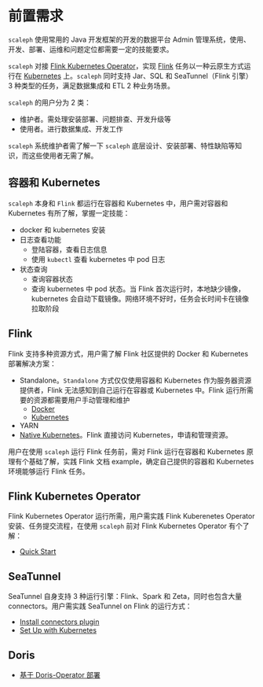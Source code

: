 # 前置需求

`scaleph` 使用常用的 Java 开发框架的开发的数据平台 Admin 管理系统，使用、开发、部署、运维和问题定位都需要一定的技能要求。

`scaleph` 对接 [Flink Kubernetes Operator](https://nightlies.apache.org/flink/flink-kubernetes-operator-docs-stable/)，实现 [Flink](https://flink.apache.org/) 任务以一种云原生方式运行在 [Kubernetes](https://kubernetes.io/) 上。`scaleph` 同时支持 Jar、SQL 和 SeaTunnel（Flink 引擎）3 种类型的任务，满足数据集成和 ETL 2 种业务场景。

`scaleph` 的用户分为 2 类：

* 维护者。需处理安装部署、问题排查、开发升级等
* 使用者。进行数据集成、开发工作

`scaleph` 系统维护者需了解一下 `scaleph` 底层设计、安装部署、特性缺陷等知识，而这些使用者无需了解。

## 容器和 Kubernetes

`scaleph` 本身和 `Flink` 都运行在容器和 Kubernetes 中，用户需对容器和 Kubernetes 有所了解，掌握一定技能：

* docker 和 kubernetes 安装
* 日志查看功能
  * 登陆容器，查看日志信息
  * 使用 `kubectl` 查看 kubernetes 中 pod 日志
* 状态查询
  * 查询容器状态
  * 查询 kubernetes 中 pod 状态。当 Flink 首次运行时，本地缺少镜像，kubernetes 会自动下载镜像。网络环境不好时，任务会长时间卡在镜像拉取阶段

## Flink

Flink 支持多种资源方式，用户需了解 Flink 社区提供的 Docker 和 Kubernetes 部署解决方案：

* Standalone。`Standalone` 方式仅仅使用容器和 Kubernetes 作为服务器资源提供者，Flink 无法感知到自己运行在容器或 Kubernetes 中。Flink 运行所需要的资源都需要用户手动管理和维护
  * [Docker](https://nightlies.apache.org/flink/flink-docs-release-1.19/docs/deployment/resource-providers/standalone/docker/)
  * [Kubernetes](https://nightlies.apache.org/flink/flink-docs-release-1.19/docs/deployment/resource-providers/standalone/kubernetes/)
* YARN
* [Native Kubernetes](https://nightlies.apache.org/flink/flink-docs-release-1.19/docs/deployment/resource-providers/native_kubernetes/)。Flink 直接访问 Kubernetes，申请和管理资源。

用户在使用 `scaleph` 运行 Flink 任务前，需对 Flink 运行在容器和 Kubernetes 原理有个基础了解，实践 Flink 文档 example，确定自己提供的容器和 Kubernetes 环境能够运行 Flink 任务。

## Flink Kubernetes Operator

Flink Kubernetes Operator 运行所需，用户需实践 Flink Kuberenetes Operator 安装、任务提交流程，在使用 `scaleph` 前对 Flink Kubernetes Operator 有个了解：

* [Quick Start](https://nightlies.apache.org/flink/flink-kubernetes-operator-docs-release-1.8/docs/try-flink-kubernetes-operator/quick-start/)

## SeaTunnel

SeaTunnel 自身支持 3 种运行引擎：Flink、Spark 和 Zeta，同时也包含大量 connectors。用户需实践 SeaTunnel on Flink 的运行方式：

* [Install connectors plugin](https://seatunnel.apache.org/docs/2.3.5/start-v2/locally/deployment#step-3-install-connectors-plugin)
* [Set Up with Kubernetes](https://seatunnel.apache.org/docs/2.3.5/start-v2/kubernetes/)

## Doris

* [基于 Doris-Operator 部署](https://doris.apache.org/zh-CN/docs/install/cluster-deployment/k8s-deploy/install-operator)



